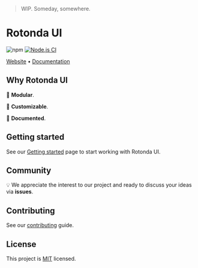 > WIP. Someday, somewhere.

# Rotonda UI
![npm](https://img.shields.io/npm/v/rotonda-ui)
[![Node.js CI](https://github.com/youwh-me/rotonda-ui/actions/workflows/node.js.yml/badge.svg)](https://github.com/youwh-me/rotonda-ui/actions/workflows/node.js.yml)

[Website](https://rotonda-ui.dev) • [Documentation](https://rotonda-ui.dev/getting-started)

## Why Rotonda UI

🍾 **Modular**.

🔨 **Customizable**.

📖 **Documented**.

## Getting started
See our [Getting started](https://rotonda-ui.dev/getting-started) page to start working with Rotonda UI.

## Community
💡 We appreciate the interest to our project and ready to discuss your ideas via **issues**.


## Contributing
See our [contributing](CONTRIBUTING.md) guide.

## License
This project is [MIT](LICENSE) licensed.
